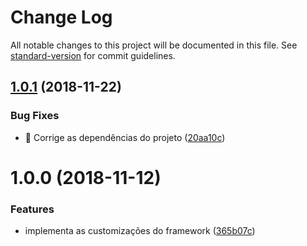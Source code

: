 # Change Log

All notable changes to this project will be documented in this file. See [standard-version](https://github.com/conventional-changelog/standard-version) for commit guidelines.

<a name="1.0.1"></a>
## [1.0.1](https://ssh.dev.azure.com/v3/CTVoicer/CTStyle/CTStyle/compare/v1.0.0...v1.0.1) (2018-11-22)


### Bug Fixes

* 🐛 Corrige as dependências do projeto ([20aa10c](https://ssh.dev.azure.com/v3/CTVoicer/CTStyle/CTStyle/commits/20aa10c))



<a name="1.0.0"></a>
# 1.0.0 (2018-11-12)


### Features

* implementa as customizações do framework ([365b07c](https://dev.azure.com/CTVoicer/_git/CTStyle/commit/365b07c0c62795133d8e089a24d0faff3256f777))
